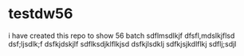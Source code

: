 # testdw56
i have created this repo to show 56 batch
sdflmsdlkjf
dfsfl,mdslkjflsd
dsf;ljsdlk;f
dsfkjdskjlf
sdflksdjklflkjsd
dsfkjlsdklj
sdfkjsjkdlflkj
sdflj;sdjl
